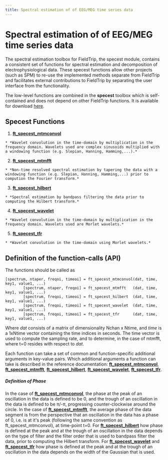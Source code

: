 ```yaml
---
title: Spectral estimation of of EEG/MEG time series data
---
```


# Spectral estimation of of EEG/MEG time series data

The spectral estimation toolbox for FieldTrip, the specest module, contains a consistent set of functions for spectral estimation and decomposition of electrophysiological data. These specest functions allow other projects (such as SPM) to re-use the implemented methods separate from FieldTrip and facilitates external contributions to FieldTrip by separating the user interface from the functionality.

The low-level functions are combined in the **specest** toolbox which is self-contained and does not depend on other FieldTrip functions. It is available for download [here](ftp://ftp.fieldtriptoolbox.org/pub/fieldtrip/modules/).
##  Specest Functions

 1.  **[ft_specest_mtmconvol](/reference/ft_specest_mtmconvol)**

    * *Wavelet convolution in the time-domain by multiplication in the frequency domain. Wavelets used are complex sinusoids multiplied with a windowing function (e.g. Slepian, Hanning, Hamming,...).*
 2.  **[ft_specest_mtmfft](/reference/ft_specest_mtmfft)**

    * *Non-time resolved spectral estimation by tapering the data with a windowing function (e.g. Slepian, Hanning, Hamming,...) prior to compution the Fourier transform.*
 3.  **[ft_specest_hilbert](/reference/ft_specest_hilbert)**

    * *Spectral estimation by bandpass filtering the data prior to computing the Hilbert transform.*
 4.  **[ft_specest_wavelet](/reference/ft_specest_wavelet)**

    * *Wavelet convolution in the time-domain by multiplication in the frequency domain. Wavelets used are Morlet wavelets.*
 5.  **[ft_specest_tfr](/reference/ft_specest_tfr)**

    * *Wavelet convolution in the time-domain using Morlet wavelets.*

## Definition of the function-calls (API)

The functions should be called as

	
	[spectrum, ntaper, freqoi, timeoi] = ft_specest_mtmconvol(dat, time, key1, value1, ...)
	        [spectrum, ntaper, freqoi] = ft_specest_mtmfft   (dat, time, key1, value1, ...)
	        [spectrum, freqoi, timeoi] = ft_specest_hilbert  (dat, time, key1, value1, ...)
	        [spectrum, freqoi, timeoi] = ft_specest_wavelet  (dat, time, key1, value1, ...)
	        [spectrum, freqoi, timeoi] = ft_specest_tfr      (dat, time, key1, value1, ...)

Where *dat* consists of a matrix of dimensionality Nchan x Ntime, and *time* is a 1xNtime vector containing the time indices in seconds. The time vector is used to compute the sampling rate, and to determine, in the case of mtmfft, where t=0 resides with respect to *dat*. 

Each function can take a set of common and function-specific additional arguments in key-value pairs. Which additional arguments a function can take is described in the reference documentation: **[ft_specest_mtmconvol](/reference/ft_specest_mtmconvol)**, **[ft_specest_mtmfft](/reference/ft_specest_mtmfft)**, **[ft_specest_hilbert](/reference/ft_specest_hilbert)**, **[ft_specest_wavelet](/reference/ft_specest_wavelet)**, **[ft_specest_tfr](/reference/ft_specest_tfr)**. 

##### Definition of Phase

In the case of **[ft_specest_mtmconvol](/reference/ft_specest_mtmconvol)**, the phase at the peak of an oscillation in the data is defined to be 0, and the trough of an oscillation in the data is defined to be π/-π, progressing counter-clockwise around the circle.
 In the case of **[ft_specest_mtmfft](/reference/ft_specest_mtmfft)**, the average phase of the data segment is from the perspective that an oscillation in the data has a phase of 0, i.e. is at it's peak (following the same convention as ft_specest_mtmconvol), at time-point t=0.
 For **[ft_specest_hilbert](/reference/ft_specest_hilbert)** how phase is defined at the peak and at the trough of an oscillation in the data depends on the type of filter and the filter order that is used to bandpass filter the data, prior to computing the Hilbert transform.
 For **[ft_specest_wavelet](/reference/ft_specest_wavelet)** and **[ft_specest_tfr](/reference/ft_specest_tfr)** how phase is defined at the peak and at the trough of an oscillation in the data depends on the width of the Gaussian that is used. 

